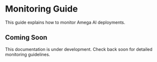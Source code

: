 # Monitoring Guide

This guide explains how to monitor Amega AI deployments.

## Coming Soon

This documentation is under development. Check back soon for detailed monitoring guidelines. 
